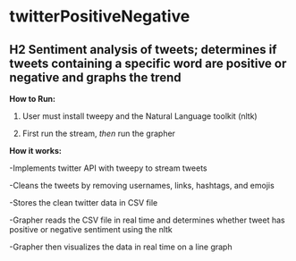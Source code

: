 # twitterPositiveNegative
## H2 Sentiment analysis of tweets; determines if tweets containing a specific word are positive or negative and graphs the trend


**How to Run:**

1. User must install tweepy and the Natural Language toolkit (nltk)

2. First run the stream, *then* run the grapher


**How it works:**

-Implements twitter API with tweepy to stream tweets

-Cleans the tweets by removing usernames, links, hashtags, and emojis

-Stores the clean twitter data in CSV file

-Grapher reads the CSV file in real time and determines whether tweet has positive or negative sentiment using the nltk

-Grapher then visualizes the data in real time on a line graph
